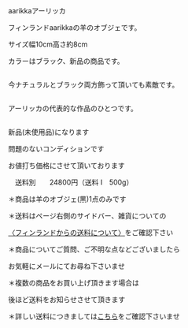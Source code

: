 <link rel="stylesheet" type="text/css" href="/assets/css/styles.css">

aarikkaアーリッカ

フィンランドaarikkaの羊のオブジェです。

 サイズ幅10cm高さ約8cm

カラーはブラック、新品の商品です。

<img alt="" src="http://blog.cnobi.jp/v1/blog/user/71e35865e9e62f3f9d70420d6124d2ab/1634340480"/> 

今ナチュラルとブラック両方飾って頂いても素敵です。

<img alt="" src="http://blog.cnobi.jp/v1/blog/user/71e35865e9e62f3f9d70420d6124d2ab/1634340482"/> 

アーリッカの代表的な作品のひとつです。

<img alt="" src="http://blog.cnobi.jp/v1/blog/user/71e35865e9e62f3f9d70420d6124d2ab/1634340481"/> 

新品(未使用品)になります

問題のないコンディションです

お値打ち価格にさせて頂いております

　送料別　　24800円（送料 I　500g）

＊商品は羊のオブジェ(黒)1点のみです

＊送料はページ右側のサイドバー、雑貨についての

[〈フィンランドからの送料について〉](https://dkzakka.github.io/2005/03/31/雑貨について.html)をご確認下さい

＊商品についてご質問、ご不明な点などございましたら

お気軽にメールにてお尋ね下さいませ

 

 ＊複数の商品をお買い上げ頂きます場合は

 後ほど送料をお知らせさせて頂きます

 ＊詳しい送料につきましては[こちら](http://dkzakka.blog.shinobi.jp/Entry/3385/)をご確認下さいませ